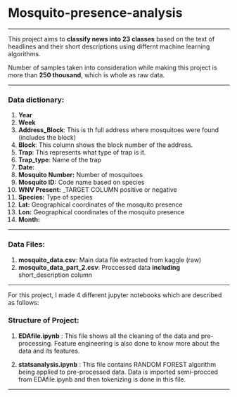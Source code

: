 # Mosquito-presence-analysis

---

This project aims to __classify news into 23 classes__ based on the text of headlines and their short descriptions using differnt machine learning algorithms.

Number of samples taken into consideration while making this project is more than __250 thousand__, which is whole as raw data. 


---

### Data dictionary:

1. __Year__
2. __Week__
3. __Address_Block__: This is th full address where mosquitoes were found (includes the block)
4. __Block__: This column shows the block number of the address.
5. __Trap__: This represents what type of trap is it.
6. __Trap_type__: Name of the trap
7. __Date:__
8. __Mosquito Number:__ Number of mosquitoes
9. __Mosquito ID:__ Code name based on species
10. __WNV Present:__ _TARGET COLUMN positive or negative
11. __Species:__ Type of species
12. __Lat:__ Geographical coordinates of the mosquito presence
13. __Lon:__ Geographical coordinates of the mosquito presence
14. __Month:__

---

### Data Files:

1. __mosquito_data.csv__: Main data file extracted from kaggle (raw)
2. __mosquito_data_part_2.csv__: Proccessed data __including__ short_description column

---

For this project, I made 4 different jupyter notebooks which are described as follows:

### Structure of Project:

1. __EDAfile.ipynb__ : This file shows all the cleaning of the data and pre-processing. Feature engineering is also done to know more about the data and its features.

2. __statsanalysis.ipynb__ : This file contains RANDOM FOREST algorithm being applied to pre-processed data. Data is imported semi-procced from EDAfile.ipynb and then tokenizing is done in this file.

---
